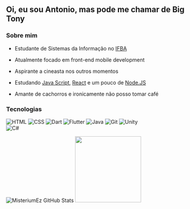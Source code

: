 ## Oi, eu sou __Antonio__, mas pode me chamar de __Big Tony__

### Sobre mim  

* Estudante de Sistemas da Informação no [IFBA](https://portal.ifba.edu.br/)  

* Atualmente focado em front-end mobile development

* Aspirante a cineasta nos outros momentos

* Estudando [Java Script](https://www.javascript.com/), [React](https://pt-br.reactjs.org/) e um pouco de [Node.JS](https://nodejs.org/en/)

* Amante de cachorros e ironicamente não posso tomar café

### Tecnologias  

![HTML](https://img.icons8.com/color/50/000000/html-5--v1.png)
![CSS](https://img.icons8.com/color/50/000000/css3.png) 
![Dart](https://img.icons8.com/color/48/000000/dart--v1.png)
![Flutter](https://img.icons8.com/color/48/000000/flutter--v1.png)
![Java](https://img.icons8.com/color/50/000000/java-coffee-cup-logo--v1.png)
![Git](https://img.icons8.com/color/48/000000/git.png)
![Unity](https://img.icons8.com/ios-filled/50/000000/unity.png)  
![C#](https://img.icons8.com/color/48/000000/c-sharp-logo.png)

![MisteriumEz GitHub Stats](https://github-readme-stats.vercel.app/api?username=MisteriumEz&theme=tokyonight&show_icons=true)
<a>
<img height="180em" src="https://github-readme-stats.vercel.app/api/top-langs/?username=MisteriumEz&layout=compact&langs_count=7&theme=react"/>
 </a>
